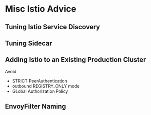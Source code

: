# Misc Istio Advice

## Tuning Istio Service Discovery

## Tuning Sidecar

## Adding Istio to an Existing Production Cluster

Avoid

* STRICT PeerAuthentication
* outbound REGISTRY_ONLY mode
* GLobal Authorization Policy

## EnvoyFilter Naming